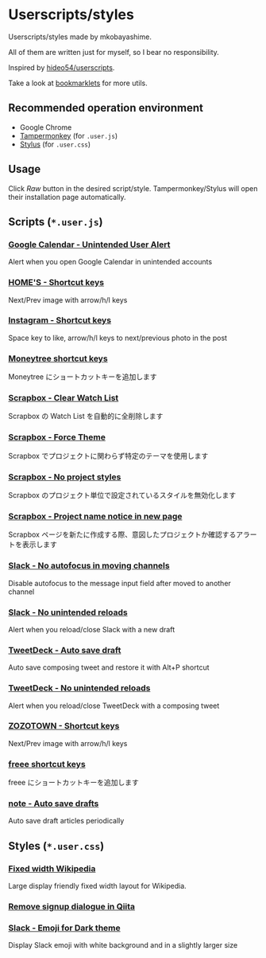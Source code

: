 # Userscripts/styles

Userscripts/styles made by mkobayashime.

All of them are written just for myself, so I bear no responsibility.

Inspired by [hideo54/userscripts](https://github.com/hideo54/userscripts).

Take a look at [bookmarklets](https://github.com/mkobayashime/bookmarklets/) for more utils.

## Recommended operation environment

- Google Chrome
- [Tampermonkey](https://chrome.google.com/webstore/detail/tampermonkey/dhdgffkkebhmkfjojejmpbldmpobfkfo) (for `.user.js`)
- [Stylus](https://chrome.google.com/webstore/detail/stylus/clngdbkpkpeebahjckkjfobafhncgmne) (for `.user.css`)

## Usage

Click _Raw_ button in the desired script/style. Tampermonkey/Stylus will open their installation page automatically.

<!-- docgen -->

## Scripts (`*.user.js`)

### [Google Calendar - Unintended User Alert](https://github.com/mkobayashime/userscripts/raw/main/src/google-calendar-unintended-user-alert.user.js)

Alert when you open Google Calendar in unintended accounts

### [HOME'S - Shortcut keys](https://github.com/mkobayashime/userscripts/raw/main/src/lifull-homes-shortcuts.user.js)

Next/Prev image with arrow/h/l keys

### [Instagram - Shortcut keys](https://github.com/mkobayashime/userscripts/raw/main/src/instagram-shortcuts.user.js)

Space key to like, arrow/h/l keys to next/previous photo in the post

### [Moneytree shortcut keys](https://github.com/mkobayashime/userscripts/raw/main/src/moneytree-shortcuts.user.js)

Moneytree にショートカットキーを追加します

### [Scrapbox - Clear Watch List](https://github.com/mkobayashime/userscripts/raw/main/src/scrapbox-clear-watch-list.user.js)

Scrapbox の Watch List を自動的に全削除します

### [Scrapbox - Force Theme](https://github.com/mkobayashime/userscripts/raw/main/src/scrapbox-force-theme.user.js)

Scrapbox でプロジェクトに関わらず特定のテーマを使用します

### [Scrapbox - No project styles](https://github.com/mkobayashime/userscripts/raw/main/src/scrapbox-no-project-styles.user.js)

Scrapbox のプロジェクト単位で設定されているスタイルを無効化します

### [Scrapbox - Project name notice in new page](https://github.com/mkobayashime/userscripts/raw/main/src/scrapbox-project-notice-in-new-page.user.js)

Scrapbox ページを新たに作成する際、意図したプロジェクトか確認するアラートを表示します

### [Slack - No autofocus in moving channels](https://github.com/mkobayashime/userscripts/raw/main/src/slack-no-autofocus.user.js)

Disable autofocus to the message input field after moved to another channel

### [Slack - No unintended reloads](https://github.com/mkobayashime/userscripts/raw/main/src/slack-no-unintended-reload.user.js)

Alert when you reload/close Slack with a new draft

### [TweetDeck - Auto save draft](https://github.com/mkobayashime/userscripts/raw/main/src/tweetdeck-auto-save-draft.user.js)

Auto save composing tweet and restore it with Alt+P shortcut

### [TweetDeck - No unintended reloads](https://github.com/mkobayashime/userscripts/raw/main/src/tweetdeck-no-unintended-reload.user.js)

Alert when you reload/close TweetDeck with a composing tweet

### [ZOZOTOWN - Shortcut keys](https://github.com/mkobayashime/userscripts/raw/main/src/zozotown-shortcuts.user.js)

Next/Prev image with arrow/h/l keys

### [freee shortcut keys](https://github.com/mkobayashime/userscripts/raw/main/src/freee-shortcuts.user.js)

freee にショートカットキーを追加します

### [note - Auto save drafts](https://github.com/mkobayashime/userscripts/raw/main/src/note-auto-save-drafts.user.js)

Auto save draft articles periodically

## Styles (`*.user.css`)

### [Fixed width Wikipedia](https://github.com/mkobayashime/userscripts/raw/main/src/wikipedia-fixed-width.user.css)

Large display friendly fixed width layout for Wikipedia.

### [Remove signup dialogue in Qiita](https://github.com/mkobayashime/userscripts/raw/main/src/qiita-no-dialogue.user.css)

### [Slack - Emoji for Dark theme](https://github.com/mkobayashime/userscripts/raw/main/src/slack-emoji-dark-theme.user.css)

Display Slack emoji with white background and in a slightly larger size
